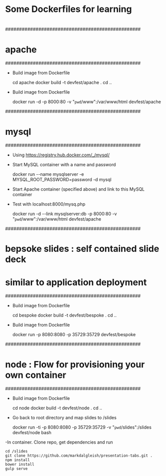 # Some Dockerfiles for learning
# 



#################################################
# apache
#################################################
- Build image from Dockerfile

	cd apache 
	docker build -t devfest/apache .
	cd ..

- Build image from Dockerfile

	docker run -d -p 8000:80 -v "`pwd`/www":/var/www/html devfest/apache 

#################################################
# mysql
#################################################
- Using https://registry.hub.docker.com/_/mysql/
- Start MySQL container with a name and password

	docker run --name mysqlserver -e MYSQL_ROOT_PASSWORD=password -d mysql

- Start Apache container (specified above) and link to this MySQL container
- Test with localhost:8000/mysq.php

	docker run -d --link mysqlserver:db -p 8000:80 -v "`pwd`/www":/var/www/html devfest/apache 


#################################################
# bepsoke slides : self contained slide deck
# similar to application deployment
#################################################
- Build image from Dockerfile

	cd bespoke
	docker build -t devfest/bespoke .
	cd ..

- Build image from Dockerfile

	docker run -p 8080:8080 -p 35729:35729 devfest/bespoke

#################################################
# node : Flow for provisioning your own container
#################################################
- Build image from Dockerfile

	cd node
	docker build -t devfest/node .
	cd ..


- Go back to root directory and map slides to /slides

	docker run -ti -p 8080:8080 -p 35729:35729 -v "`pwd`/slides":/slides devfest/node bash


-In container. Clone repo, get dependencies and run

	cd /slides
	git clone https://github.com/markdalgleish/presentation-tabs.git .
	npm install
	bower install
	gulp serve
